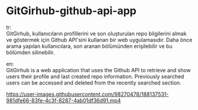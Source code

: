 # GitGirhub-github-api-app
tr:<br>
GitGirhub, kullanıcıların profillerini ve son oluşturulan repo bilgilerini almak ve göstermek için Github API'sini kullanan bir web uygulamasıdır. Daha önce arama yapılan kullanıcılara, son aranan bölümünden erişilebilir ve bu bölümden silinebilir.

en:<br>
GitGirhub is a web application that uses the Github API to retrieve and show users their profile and last created repo information. Previously searched users can be accessed and deleted from the recently searched section.

https://user-images.githubusercontent.com/98270478/188137531-981dfe66-83fe-4c3f-8287-4ab01df36d91.mp4
